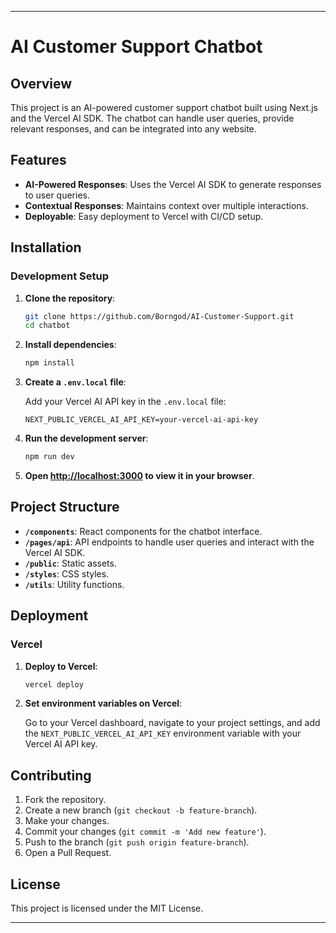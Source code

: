 
---

# AI Customer Support Chatbot

## Overview

This project is an AI-powered customer support chatbot built using Next.js and the Vercel AI SDK. The chatbot can handle user queries, provide relevant responses, and can be integrated into any website.

## Features

- **AI-Powered Responses**: Uses the Vercel AI SDK to generate responses to user queries.
- **Contextual Responses**: Maintains context over multiple interactions.
- **Deployable**: Easy deployment to Vercel with CI/CD setup.

## Installation

### Development Setup

1. **Clone the repository**:

    ```bash
    git clone https://github.com/Borngod/AI-Customer-Support.git
    cd chatbot
    ```

2. **Install dependencies**:

    ```bash
    npm install
    ```

3. **Create a `.env.local` file**:

    Add your Vercel AI API key in the `.env.local` file:

    ```env
    NEXT_PUBLIC_VERCEL_AI_API_KEY=your-vercel-ai-api-key
    ```

4. **Run the development server**:

    ```bash
    npm run dev
    ```

5. **Open [http://localhost:3000](http://localhost:3000) to view it in your browser**.

## Project Structure

- **`/components`**: React components for the chatbot interface.
- **`/pages/api`**: API endpoints to handle user queries and interact with the Vercel AI SDK.
- **`/public`**: Static assets.
- **`/styles`**: CSS styles.
- **`/utils`**: Utility functions.



## Deployment

### Vercel

1. **Deploy to Vercel**:

    ```bash
    vercel deploy
    ```

2. **Set environment variables on Vercel**:

   Go to your Vercel dashboard, navigate to your project settings, and add the `NEXT_PUBLIC_VERCEL_AI_API_KEY` environment variable with your Vercel AI API key.

## Contributing

1. Fork the repository.
2. Create a new branch (`git checkout -b feature-branch`).
3. Make your changes.
4. Commit your changes (`git commit -m 'Add new feature'`).
5. Push to the branch (`git push origin feature-branch`).
6. Open a Pull Request.

## License

This project is licensed under the MIT License.

---

